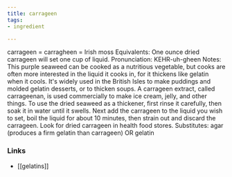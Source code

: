 ```yaml
---
title: carrageen
tags:
- ingredient

---
```

carrageen = carragheen = Irish moss Equivalents: One ounce dried carrageen will set one cup of liquid. Pronunciation: KEHR-uh-gheen Notes: This purple seaweed can be cooked as a nutritious vegetable, but cooks are often more interested in the liquid it cooks in, for it thickens like gelatin when it cools. It's widely used in the British Isles to make puddings and molded gelatin desserts, or to thicken soups. A carrageen extract, called carrageenan, is used commercially to make ice cream, jelly, and other things. To use the dried seaweed as a thickener, first rinse it carefully, then soak it in water until it swells. Next add the carrageen to the liquid you wish to set, boil the liquid for about 10 minutes, then strain out and discard the carrageen. Look for dried carrageen in health food stores. Substitutes: agar (produces a firm gelatin than carrageen) OR gelatin

### Links

* [[gelatins]]
